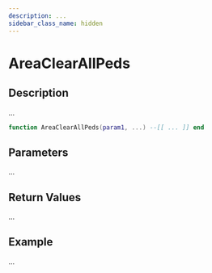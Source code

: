 ```yaml
---
description: ...
sidebar_class_name: hidden
---
```


# AreaClearAllPeds

## Description

...

```lua
function AreaClearAllPeds(param1, ...) --[[ ... ]] end
```

## Parameters

...

## Return Values

...

## Example

...

